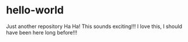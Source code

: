 # hello-world
Just another repository
Ha Ha! This sounds exciting!!! I love this, I should have been here long before!!!
